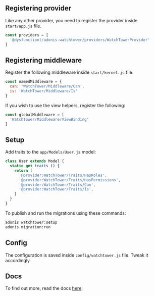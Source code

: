 ## Registering provider

Like any other provider, you need to register the provider inside `start/app.js` file.

```js
const providers = [
  '@dysfunctionl/adonis-watchtower/providers/WatchTowerProvider'
]
```

## Registering middleware

Register the following middleware inside `start/kernel.js` file.

```js
const namedMiddleware = {
  can: 'WatchTower/Middleware/Can',
  is: 'WatchTower/Middleware/Is'
}
```

If you wish to use the view helpers, register the following:

```js
const globalMiddleware = [
  'WatchTower/Middleware/ViewBinding'
]
```

## Setup

Add traits to the `app/Models/User.js` model:

```js
class User extends Model {
  static get traits () {
    return [
      '@provider:WatchTower/Traits/HasRoles',
      '@provider:WatchTower/Traits/HasPermissions',
      '@provider:WatchTower/Traits/Can',
      '@provider:WatchTower/Traits/Is',
    ]
  }
}
```

To publish and run the migrations using these commands:

```bash
adonis watchtower:setup
adonis migration:run
```

## Config

The configuration is saved inside `config/watchtower.js` file. Tweak it accordingly.

## Docs

To find out more, read the docs [here](https://github.com/dysfunctio-nl/adonis-watchtower).